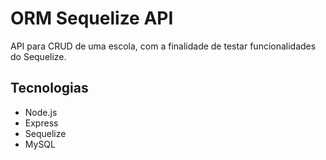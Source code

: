 # ORM Sequelize API

API para CRUD de uma escola, com a finalidade de testar funcionalidades do Sequelize.

## Tecnologias

- Node.js
- Express
- Sequelize
- MySQL
